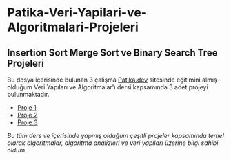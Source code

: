 # Patika-Veri-Yapilari-ve-Algoritmalari-Projeleri

## Insertion Sort Merge Sort ve Binary Search Tree Projeleri

Bu dosya içerisinde bulunan 3 çalişma [Patika.dev](https://app.patika.dev/courses/veri-yapilari-ve-algoritmalar) sitesinde eğitimini almış olduğum Veri Yapıları ve Algoritmalar'ı dersi kapsamında 3 adet projeyi bulunmaktadır. 

* [Proje 1](https://app.patika.dev/courses/veri-yapilari-ve-algoritmalar/insertion-sort-proje)
* [Proje 2](https://app.patika.dev/courses/veri-yapilari-ve-algoritmalar/merge-sort-proje)
* [Proje 3](https://app.patika.dev/courses/veri-yapilari-ve-algoritmalar/binary-search-tree-proje)

_Bu tüm ders ve içerisinde yapmış olduğum çeşitli projeler kapsamında temel olarak algoritmalar, algoritma analizleri ve veri yapıları üzerine bilgi sahibi oldum._
